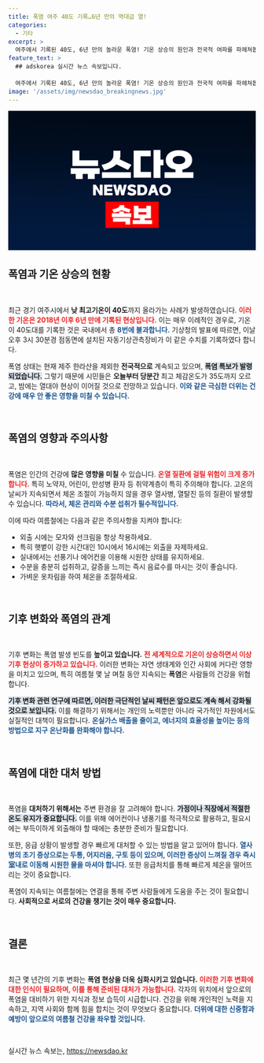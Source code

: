 ```yaml
---
title: 폭염 여주 40도 기록…6년 만의 역대급 열!
categories:
  - 기타
excerpt: >
  여주에서 기록된 40도, 6년 만의 놀라운 폭염! 기온 상승의 원인과 전국적 여파를 파헤쳐봅니다. 여름의 공포, 당신은 준비됐나요?
feature_text: >
  ## adskorea 실시간 뉴스 속보입니다.

  여주에서 기록된 40도, 6년 만의 놀라운 폭염! 기온 상승의 원인과 전국적 여파를 파헤쳐봅니다. 여름의 공포, 당신은 준비됐나요?
image: '/assets/img/newsdao_breakingnews.jpg'
---
```


<p><img src="/assets/img/newsdao_breakingnews.jpg" alt="adskorea 속보" /></p>

<h2 data-ke-size="size26">폭염과 기온 상승의 현황</h2>

<p data-ke-size="size16">&nbsp;</p>

<p>최근 경기 여주시에서 <strong>낮 최고기온이 40도</strong>까지 올라가는 사례가 발생하였습니다. <b><span style="color: #ee2323;">이러한 기온은 2018년 이후 6년 만에 기록된 현상입니다.</span></b> 이는 매우 이례적인 경우로, 기온이 40도대를 기록한 것은 국내에서 총 <b><span style="color: #1a5490;">8번에 불과합니다.</span></b> 기상청의 발표에 따르면, 이날 오후 3시 30분경 점동면에 설치된 자동기상관측장비가 이 같은 수치를 기록하였다 합니다. </p>

<p>폭염 상태는 현재 제주 한라산을 제외한 <strong>전국적으로</strong> 계속되고 있으며, <b><span style="background-color: #21538527;">폭염 특보가 발령되었습니다.</span></b> 그렇기 때문에 시민들은 <strong>오늘부터 당분간</strong> 최고 체감온도가 35도까지 오르고, 밤에는 열대야 현상이 이어질 것으로 전망하고 있습니다. <b><span style="color: #1a5490;">이와 같은 극심한 더위는 건강에 매우 안 좋은 영향을 미칠 수 있습니다.</span></b></p>

<p data-ke-size="size16">&nbsp;</p>

<h2 data-ke-size="size26">폭염의 영향과 주의사항</h2>

<p data-ke-size="size16">&nbsp;</p>

<p>폭염은 인간의 건강에 <strong>많은 영향을 미칠</strong> 수 있습니다. <b><span style="color: #ee2323;">온열 질환에 걸릴 위험이 크게 증가합니다.</span></b> 특히 노약자, 어린이, 만성병 환자 등 취약계층이 특히 주의해야 합니다. 고온의 날씨가 지속되면서 체온 조절이 가능하지 않을 경우 열사병, 열탈진 등의 질환이 발생할 수 있습니다. <b><span style="color: #1a5490;">따라서, 체온 관리와 수분 섭취가 필수적입니다.</span></b></p>

<p>이에 따라 여름철에는 다음과 같은 주의사항을 지켜야 합니다:</p>

<ul>
  <li>외출 시에는 모자와 선크림을 항상 착용하세요.</li>
  <li>특히 햇볕이 강한 시간대인 10시에서 16시에는 외출을 자제하세요.</li>
  <li>실내에서는 선풍기나 에어컨을 이용해 시원한 상태를 유지하세요.</li>
  <li>수분을 충분히 섭취하고, 갈증을 느끼는 즉시 음료수를 마시는 것이 좋습니다.</li>
  <li>가벼운 옷차림을 하여 체온을 조절하세요.</li>
</ul>

<p data-ke-size="size16">&nbsp;</p>

<h2 data-ke-size="size26">기후 변화와 폭염의 관계</h2>

<p data-ke-size="size16">&nbsp;</p>

<p>기후 변화는 폭염 발생 빈도를 <strong>높이고 있습니다.</strong> <b><span style="color: #ee2323;">전 세계적으로 기온이 상승하면서 이상 기후 현상이 증가하고 있습니다.</span></b> 이러한 변화는 자연 생태계와 인간 사회에 커다란 영향을 미치고 있으며, 특히 여름철 몇 날 며칠 동안 지속되는 <strong>폭염</strong>은 사람들의 건강을 위협합니다.</p>

<p><b><span style="background-color: #21538527;">기후 변화 관련 연구에 따르면, 이러한 극단적인 날씨 패턴은 앞으로도 계속 해서 강화될 것으로 보입니다.</span></b> 이를 해결하기 위해서는 개인의 노력뿐만 아니라 국가적인 차원에서도 실질적인 대책이 필요합니다. <b><span style="color: #1a5490;">온실가스 배출을 줄이고, 에너지의 효율성을 높이는 등의 방법으로 지구 온난화를 완화해야 합니다.</span></b> </p>

<p data-ke-size="size16">&nbsp;</p>

<h2 data-ke-size="size26">폭염에 대한 대처 방법</h2>

<p data-ke-size="size16">&nbsp;</p>

<p>폭염을 <strong>대처하기 위해서는</strong> 주변 환경을 잘 고려해야 합니다. <b><span style="background-color: #21538527;">가정이나 직장에서 적절한 온도 유지가 중요합니다.</span></b> 이를 위해 에어컨이나 냉풍기를 적극적으로 활용하고, 필요시에는 부득이하게 외출해야 할 때에는 충분한 준비가 필요합니다.</p>

<p>또한, 응급 상황이 발생할 경우 빠르게 대처할 수 있는 방법을 알고 있어야 합니다. <b><span style="color: #1a5490;">열사병의 초기 증상으로는 두통, 어지러움, 구토 등이 있으며, 이러한 증상이 느껴질 경우 즉시 室내로 이동해 시원한 물을 마셔야 합니다.</span></b> 또한 응급처치를 통해 빠르게 체온을 떨어뜨리는 것이 중요합니다. </p>

<p>폭염이 지속되는 여름철에는 연결을 통해 주변 사람들에게 도움을 주는 것이 필요합니다. <b>사회적으로 서로의 건강을 챙기는 것이 매우 중요합니다.</b></p>

<p data-ke-size="size16">&nbsp;</p>

<h2 data-ke-size="size26">결론</h2>

<p data-ke-size="size16">&nbsp;</p>

<p>최근 몇 년간의 기후 변화는 <strong>폭염 현상을 더욱 심화시키고 있습니다.</strong> <b><span style="color: #ee2323;">이러한 기후 변화에 대한 인식이 필요하며, 이를 통해 준비된 대처가 가능합니다.</span></b> 각자의 위치에서 앞으로의 폭염을 대비하기 위한 지식과 정보 습득이 시급합니다. 건강을 위해 개인적인 노력을 지속하고, 지역 사회와 함께 힘을 합치는 것이 무엇보다 중요합니다. <b><span style="color: #1a5490;">더위에 대한 신중함과 예방이 앞으로의 여름철 건강을 좌우할 것입니다.</span></b> </p>

<p data-ke-size="size16">&nbsp;</p>
실시간 뉴스 속보는, <a href="https://newsdao.kr" rel="dofollow">https://newsdao.kr</a>


